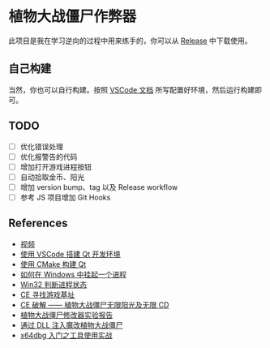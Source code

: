 # 植物大战僵尸作弊器

此项目是我在学习逆向的过程中用来练手的，你可以从 [Release]() 中下载使用。

## 自己构建

当然，你也可以自行构建。按照 [VSCode 文档](https://code.visualstudio.com/docs/cpp/cmake-linux) 所写配置好环境，然后运行构建即可。

## TODO

- [ ] 优化错误处理
- [ ] 优化报警告的代码
- [ ] 增加打开游戏进程按钮
- [ ] 自动拾取金币、阳光
- [ ] 增加 version bump、tag 以及 Release workflow
- [ ] 参考 JS 项目增加 Git Hooks

## References

- [视频](https://www.bilibili.com/video/BV1KM4y1F7tR?p=131&vd_source=4f7b160f9f2a17e79bd4ab2785a8d769)
- [使用 VSCode 搭建 Qt 开发环境](https://zhuanlan.zhihu.com/p/608615780)
- [使用 CMake 构建 Qt](https://doc.qt.io/qt-6/cmake-get-started.html)
- [如何在 Windows 中挂起一个进程](https://stackoverflow.com/questions/11010165/how-to-suspend-resume-a-process-in-windows)
- [Win32 判断进程状态](https://blog.csdn.net/weixin_42112038/article/details/126243863)
- [CE 寻找游戏基址](https://zhuanlan.zhihu.com/p/159033119)
- [CE 破解 —— 植物大战僵尸无限阳光及无限 CD](https://blog.chenmo1212.cn/?p=58)
- [植物大战僵尸修改器实验报告](https://github.com/chiawei-liu/PVZModifier/blob/master/Report.md)
- [通过 DLL 注入魔改植物大战僵尸](https://bbs.kanxue.com/thread-264356.htm)
- [x64dbg 入门之工具使用实战](https://bbs.kanxue.com/thread-260156.htm)
